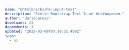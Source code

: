 ```yaml
---
name: "@htmlbricks/hb-input-text"
description: "Svelte-Bootstrap Text Input WebComponent"
author: "dariocaruso"
downloads: 23
dependents: 3
updated: "2025-03-09T03:10:31.498Z"
tags: 
  - ui
---
```

